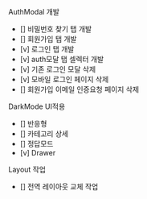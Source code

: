 AuthModal 개발

- [] 비밀번호 찾기 탭 개발
- [] 회원가입 탭 개발
- [v] 로그인 탭 개발
- [v] auth모달 탭 셀렉터 개발
- [v] 기존 로그인 모달 삭제
- [v] 모바일 로그인 페이지 삭제
- [] 회원가입 이메일 인증요청 페이지 삭제

DarkMode UI적용

- [] 반응형
- [] 카테고리 상세
- [] 정답모드
- [v] Drawer

Layout 작업

- [] 전역 레이아웃 교체 작업
